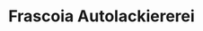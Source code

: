 ---
title: "Frascoia Autolackiererei"
url: /kappelrodeck/frascoia-autolackiererei/
shop: Autowerkstatt
---